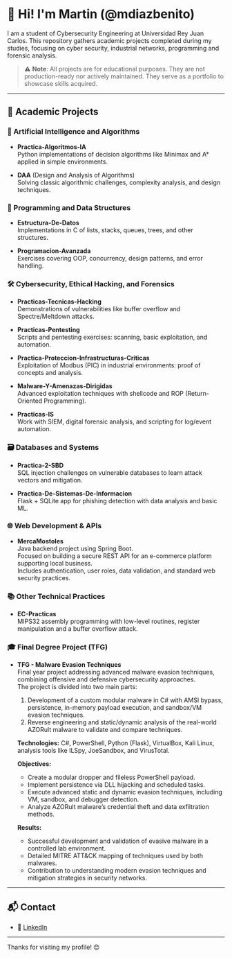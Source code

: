 # 👋 Hi! I'm Martin (@mdiazbenito)

I am a student of Cybersecurity Engineering at Universidad Rey Juan Carlos. This repository gathers academic projects completed during my studies, focusing on cyber security, industrial networks, programming and forensic analysis.

> ⚠️ **Note**: All projects are for educational purposes. They are not production-ready nor actively maintained. They serve as a portfolio to showcase skills acquired.

---

## 🧩 Academic Projects

### 🤖 Artificial Intelligence and Algorithms
- **Practica-Algoritmos-IA**  
  Python implementations of decision algorithms like Minimax and A* applied in simple environments.

- **DAA** (Design and Analysis of Algorithms)  
  Solving classic algorithmic challenges, complexity analysis, and design techniques.

### 🧱 Programming and Data Structures
- **Estructura-De-Datos**  
  Implementations in C of lists, stacks, queues, trees, and other structures.

- **Programacion-Avanzada**  
  Exercises covering OOP, concurrency, design patterns, and error handling.

### 🛠 Cybersecurity, Ethical Hacking, and Forensics
- **Practicas-Tecnicas-Hacking**  
  Demonstrations of vulnerabilities like buffer overflow and Spectre/Meltdown attacks.

- **Practicas-Pentesting**  
  Scripts and pentesting exercises: scanning, basic exploitation, and automation.

- **Practica-Proteccion-Infrastructuras-Criticas**  
  Exploitation of Modbus (PIC) in industrial environments: proof of concepts and analysis.

- **Malware-Y-Amenazas-Dirigidas**  
  Advanced exploitation techniques with shellcode and ROP (Return-Oriented Programming).

- **Practicas-IS**  
  Work with SIEM, digital forensic analysis, and scripting for log/event automation.

### 🗃 Databases and Systems
- **Practica-2-SBD**  
  SQL injection challenges on vulnerable databases to learn attack vectors and mitigation.

- **Practica-De-Sistemas-De-Informacion**  
  Flask + SQLite app for phishing detection with data analysis and basic ML.

### 🌐 Web Development & APIs
- **MercaMostoles**  
  Java backend project using Spring Boot.  
  Focused on building a secure REST API for an e-commerce platform supporting local business.  
  Includes authentication, user roles, data validation, and standard web security practices.

### 📚 Other Technical Practices
- **EC-Practicas**  
  MIPS32 assembly programming with low-level routines, register manipulation and a buffer overflow attack.

### 🎓 Final Degree Project (TFG)
- **TFG - Malware Evasion Techniques**  
  Final year project addressing advanced malware evasion techniques, combining offensive and defensive cybersecurity approaches.  
  The project is divided into two main parts:  
  1. Development of a custom modular malware in C# with AMSI bypass, persistence, in-memory payload execution, and sandbox/VM evasion techniques.  
  2. Reverse engineering and static/dynamic analysis of the real-world AZORult malware to validate and compare techniques.  
  
  **Technologies:** C#, PowerShell, Python (Flask), VirtualBox, Kali Linux, analysis tools like ILSpy, JoeSandbox, and VirusTotal.  
  
  **Objectives:**  
  - Create a modular dropper and fileless PowerShell payload.  
  - Implement persistence via DLL hijacking and scheduled tasks.  
  - Execute advanced static and dynamic evasion techniques, including VM, sandbox, and debugger detection.  
  - Analyze AZORult malware’s credential theft and data exfiltration methods.  
  
  **Results:**  
  - Successful development and validation of evasive malware in a controlled lab environment.  
  - Detailed MITRE ATT&CK mapping of techniques used by both malwares.  
  - Contribution to understanding modern evasion techniques and mitigation strategies in security networks.

---

## 📬 Contact

- 💼 [LinkedIn](https://www.linkedin.com/in/mart%C3%ADn-d%C3%ADaz-benito-%C3%A1lvarez-64a973300)

---

Thanks for visiting my profile! 😊
